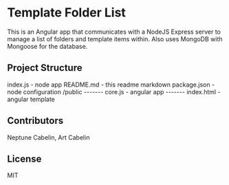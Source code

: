 # Template Folder List

This is an Angular app that communicates with a NodeJS Express server to manage a list of folders and template items within.
Also uses MongoDB with Mongoose for the database.

## Project Structure

index.js - node app
README.md - this readme markdown
package.json - node configuration
/public
------- core.js - angular app
------- index.html - angular template

## Contributors

Neptune Cabelin, Art Cabelin

## License

MIT
